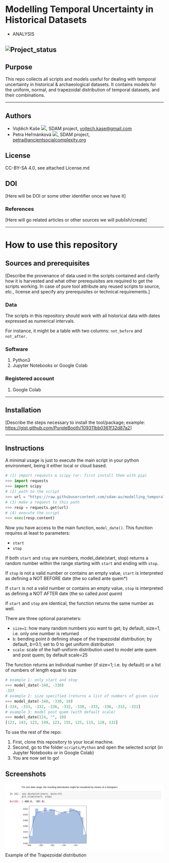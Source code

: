 # Modelling Temporal Uncertainty in Historical Datasets
* ANALYSIS

![Project_status](https://img.shields.io/badge/status-in__progress-brightgreen "Project status logo")
---

## Purpose
This repo collects all scripts and models useful for dealing with temporal uncertainty in historical & archaeological datasets.
It contains models for the uniform, normal, and trapezoidal distribution of temporal datasets, and their combinations.

---
## Authors
* Vojtěch Kaše [![](https://orcid.org/sites/default/files/images/orcid_16x16.png)]([0000-0002-6601-1605](https://www.google.com/url?q=http://orcid.org/0000-0002-6601-1605&sa=D&ust=1588773325679000)), SDAM project, vojtech.kase@gmail.com
* Petra Heřmánková [![](https://orcid.org/sites/default/files/images/orcid_16x16.png)](https://orcid.org/0000-0002-6349-0540), SDAM project, petra@ancientsocialcomplexity.org

## License
CC-BY-SA 4.0, see attached License.md

## DOI
[Here will be DOI or some other identifier once we have it]

### References
[Here will go related articles or other sources we will publish/create]

---
# How to use this repository

## Sources and prerequisites
[Describe the provenance of data used in the scripts contained and clarify how it is harvested and what other prerequisites are required to get the scripts working. In case of pure tool attribute any reused scripts to source, etc., license and specify any prerequisites or technical requirements.]

### Data
The scripts in this repository should work with all historical data with dates expressed as numerical intervals. 

For instance, it might be a table with two columns: `not_before` and `not_after`.

 

### Software
1. Python3
1. Jupyter Notebooks or Google Colab

### Registered account
1. Google Colab

---
## Installation
[Describe the steps necessary to install the tool/package; example: https://gist.github.com/PurpleBooth/109311bb0361f32d87a2]

---
## Instructions 
A minimal usage is just to execute the main script in your python environment, being it either local or cloud based.

```python
# (1) import requests & scipy (or: first install them with pip)
>>> import requests
>>> import scipy
# (2) path to the script
>>> url = "https://raw.githubusercontent.com/sdam-au/modelling_temporal_uncertainty/master/scripts/modelling_distributions.py"
# (3) make a request to this path
>>> resp = requests.get(url)
# (4) execute the script
>>> exec(resp.content)
```

Now you have access to the main function, `model_date()`. This function requires at least to parameters:

* `start`
* `stop`

If both `start` and `stop` are numbers, model_date(start, stop) returns a random number within the range starting with `start` and ending with `stop`.

If `stop` is not a valid number or contains an empty value, `start` is interpreted as defining a NOT BEFORE date (the so called ante quem*)

If `start` is not a valid number or contains an empty value, `stop` is interpreted as defining a NOT AFTER date (the so called *post quem*)

If `start` and `stop` are identical, the function returns the same number as well.

There are three optional parameters:

* `size=1`: how many random numbers you want to get; by default, size=1, i.e. only one number is returned
* `b`: bending point *b* defining shape of the trapezoidal distribution; by default, *b*=0.1; set to 0 to get uniform distribution
* `scale`:  scale of the half-uniform distribution used to model ante quem and post quem; by default scale=25

The function returns an individual number (if size=1; i.e. by default) or a list of numbers of length equal to size

```python
# example 1: only start and stop
>>> model_date(-340, -330)
-337
# example 2: size specified (returns a list of numbers of given size
>>> model_date(-340, -330, 10)
[-334, -333, -332, -336, -332, -338, -333, -336, -333, -331]
# example 3: model post quem (with default scale)
>>> model_date(114, "", 10)
[123, 143, 123, 149, 123, 155, 125, 115, 128, 132]
```



To use the rest of the repo:

1. First, clone this repository to your local machine.
1. Second, go to the folder `scripts/Python` and open the selected script (in Jupyter Notebooks or in Google Colab)
1. You are now set to go!


## Screenshots
![Example of the Trapezoidal distribution](https://github.com/sdam-au/modelling_temporal_uncertainty/blob/master/screenshots/Trapezoidal_distribution.png)
Example of the Trapezoidal distribution




